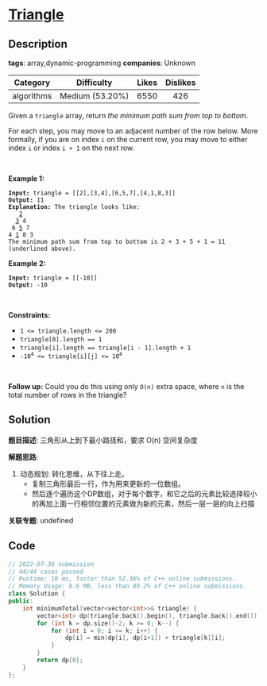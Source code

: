 # [Triangle](https://leetcode.com/problems/triangle/description/)

## Description

**tags**: array,dynamic-programming
**companies**: Unknown

|  Category  |   Difficulty    | Likes | Dislikes |
| :--------: | :-------------: | :---: | :------: |
| algorithms | Medium (53.20%) | 6550  |   426    |

<p>Given a <code>triangle</code> array, return <em>the minimum path sum from top to bottom</em>.</p>

<p>For each step, you may move to an adjacent number of the row below. More formally, if you are on index <code>i</code> on the current row, you may move to either index <code>i</code> or index <code>i + 1</code> on the next row.</p>

<p>&nbsp;</p>
<p><strong>Example 1:</strong></p>

<pre><code><strong>Input:</strong> triangle = [[2],[3,4],[6,5,7],[4,1,8,3]]
<strong>Output:</strong> 11
<strong>Explanation:</strong> The triangle looks like:
   <u>2</u>
  <u>3</u> 4
 6 <u>5</u> 7
4 <u>1</u> 8 3
The minimum path sum from top to bottom is 2 + 3 + 5 + 1 = 11 (underlined above).</code></pre>

<p><strong>Example 2:</strong></p>

<pre><code><strong>Input:</strong> triangle = [[-10]]
<strong>Output:</strong> -10</code></pre>

<p>&nbsp;</p>
<p><strong>Constraints:</strong></p>

<ul>
  <li><code>1 &lt;= triangle.length &lt;= 200</code></li>
  <li><code>triangle[0].length == 1</code></li>
  <li><code>triangle[i].length == triangle[i - 1].length + 1</code></li>
  <li><code>-10<sup>4</sup> &lt;= triangle[i][j] &lt;= 10<sup>4</sup></code></li>
</ul>

<p>&nbsp;</p>
<strong>Follow up:</strong> Could you&nbsp;do this using only <code>O(n)</code> extra space, where <code>n</code> is the total number of rows in the triangle?

## Solution

**题目描述**: 三角形从上到下最小路径和，要求 O(n) 空间复杂度

**解题思路**:

1. 动态规划: 转化思维，从下往上走。
   - 复制三角形最后一行，作为用来更新的一位数组。
   - 然后逐个遍历这个DP数组，对于每个数字，和它之后的元素比较选择较小的再加上面一行相邻位置的元素做为新的元素，然后一层一层的向上扫描

**关联专题**: undefined

## Code

```cpp
// 2022-07-30 submission
// 44/44 cases passed
// Runtime: 10 ms, faster than 52.36% of C++ online submissions.
// Memory Usage: 8.6 MB, less than 89.2% of C++ online submissions.
class Solution {
public:
    int minimumTotal(vector<vector<int>>& triangle) {
        vector<int> dp(triangle.back().begin(), triangle.back().end());
        for (int k = dp.size()-2; k >= 0; k--) {
            for (int i = 0; i <= k; i++) {
                dp[i] = min(dp[i], dp[i+1]) + triangle[k][i];
            }
        }
        return dp[0];
    }
};
```
